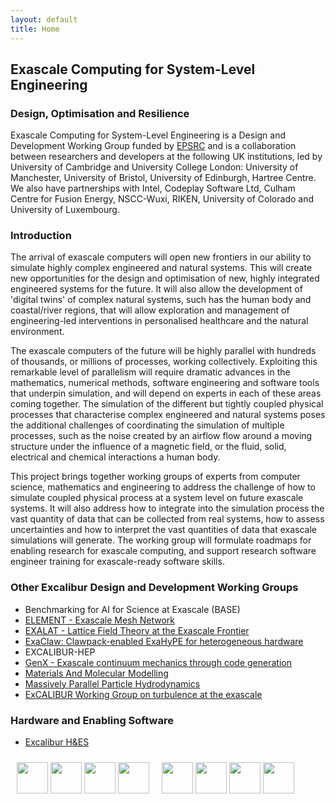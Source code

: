 ```yaml
---
layout: default
title: Home
---
```


## Exascale Computing for System-Level Engineering
### Design, Optimisation and Resilience

Exascale Computing for System-Level Engineering is a Design and
Development Working Group funded by [EPSRC](https://epsrc.ukri.org)
and is a collaboration between researchers and developers at the
following UK institutions, led by University of Cambridge and
University College London: University of
Manchester, University of Bristol, University of Edinburgh, Hartree
Centre. We also have partnerships with Intel, Codeplay Software Ltd,
Culham Centre for Fusion Energy, NSCC-Wuxi, RIKEN, University of
Colorado and University of Luxembourg.


### Introduction

The arrival of exascale computers will open new frontiers in our
ability to simulate highly complex engineered and natural
systems. This will create new opportunities for the design and
optimisation of new, highly integrated engineered systems for the
future. It will also allow the development of 'digital twins' of
complex natural systems, such has the human body and coastal/river
regions, that will allow exploration and management of engineering-led
interventions in personalised healthcare and the natural environment.

The exascale computers of the future will be highly parallel with
hundreds of thousands, or millions of processes, working
collectively. Exploiting this remarkable level of parallelism will
require dramatic advances in the mathematics, numerical methods,
software engineering and software tools that underpin simulation, and
will depend on experts in each of these areas coming together. The
simulation of the different but tightly coupled physical processes
that characterise complex engineered and natural systems poses the
additional challenges of coordinating the simulation of multiple
processes, such as the noise created by an airflow flow around a
moving structure under the influence of a magnetic field, or the
fluid, solid, electrical and chemical interactions a human body.

This project brings together working groups of experts from computer
science, mathematics and engineering to address the challenge of how
to simulate coupled physical process at a system level on future
exascale systems. It will also address how to integrate into the
simulation process the vast quantity of data that can be collected
from real systems, how to assess uncertainties and how to interpret
the vast quantities of data that exascale simulations will
generate. The working group will formulate roadmaps for enabling
research for exascale computing, and support research software
engineer training for exascale-ready software skills.

### Other Excalibur Design and Development Working Groups

* Benchmarking for AI for Science at Exascale (BASE)
* [ELEMENT - Exascale Mesh Network](https://epcced.github.io/ELEMENT)
* [EXALAT - Lattice Field Theory at the Exascale Frontier](https://www.exalat.org/)
* [ExaClaw: Clawpack-enabled ExaHyPE for heterogeneous hardware](http://www.peano-framework.org/index.php/projects/exaclaw-clawpack-enabled-exahype-for-heterogeneous-hardware)
* EXCALIBUR-HEP
* [GenX - Exascale continuum mechanics through code generation](https://excalibur-genx.github.io)
* [Materials And Molecular Modelling](https://mmmhub.ac.uk/excalibur-ddwg)
* [Massively Parallel Particle Hydrodynamics](https://www.dur.ac.uk/icc/cosma/excalibur/mpphea/)
* [ExCALIBUR Working Group on turbulence at the exascale](https://www.ukturbulence.co.uk/excalibur-podcast.html)

### Hardware and Enabling Software

* [Excalibur H&ES](https://excalibur.ac.uk)


<div>
<div style="float: left; padding: 10px ">
<img height=50 src="../public/University_College_London_logo.png">
<img height=50 src="../public/Manchester_white_background.png">
<img height=50 src="../public/Edinburgh.png">
<img height=50 src="../public/EPSRC+logo.png">
</div>
<div style="float: left; padding: 10px">
<img height=50 src="../public/cambridge.jpg">
<img height=50 src="../public/University_of_Bristol_logo.png">
<img height=50 src="../public/Turing logo_0.webp">
<img height=50 src="../public/STFC+logo.png">
</div>
</div>